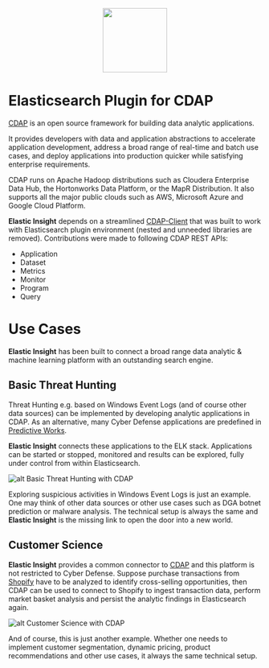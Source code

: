 <p align="center">
<img src="https://github.com/skrusche63/elastic-insight/blob/master/images/elastic-insight.svg" height="128px" width="128px"> 
</p>

# Elasticsearch Plugin for CDAP

[CDAP](https://cdap.io) is an open source framework for building data analytic applications.

It provides developers with data and application abstractions to accelerate application development, address a broad range of real-time and batch use cases, and deploy applications into production quicker while satisfying enterprise requirements.

CDAP runs on Apache Hadoop distributions such as Cloudera Enterprise Data Hub, the Hortonworks Data Platform, or the MapR Distribution. It also supports all the major public clouds such as AWS, Microsoft Azure and Google Cloud Platform.

**Elastic Insight** depends on a streamlined [CDAP-Client](https://github.com/skrusche63/elastic-client) that was built to work with Elasticsearch plugin environment (nested and unneeded libraries are removed). Contributions were made to following CDAP REST APIs:

* Application
* Dataset
* Metrics
* Monitor
* Program
* Query

# Use Cases

**Elastic Insight** has been built to connect a broad range data analytic & machine learning platform with an outstanding search engine.

## Basic Threat Hunting

Threat Hunting e.g. based on Windows Event Logs (and of course other data sources) can be implemented by developing analytic applications in CDAP. As an alternative, many Cyber Defense applications are predefined in [Predictive Works](https://predictiveworks.eu). 

**Elastic Insight** connects these applications to the ELK stack. Applications can be started or stopped, monitored and results can be explored, fully under control from within Elasticsearch. 

![alt Basic Threat Hunting with CDAP](https://github.com/skrusche63/elastic-insight/blob/master/images/threat-hunting.svg)

Exploring suspicious activities in Windows Event Logs is just an example. One may think of other data sources or other use cases such as DGA botnet prediction or malware analysis. The technical setup is always the same and **Elastic Insight** is the missing link to open the door into a new world.

## Customer Science

**Elastic Insight** provides a common connector to [CDAP](https://cdap.io) and this platform is not restricted to Cyber Defense. Suppose purchase transactions from [Shopify](https://shopify.com) have to be analyzed to identify cross-selling opportunities, then CDAP can be used to connect to Shopify to ingest transaction data, perform market basket analysis and persist the analytic findings in Elasticsearch again.

![alt Customer Science with CDAP](https://github.com/skrusche63/elastic-insight/blob/master/images/customer-science.svg)

And of course, this is just another example. Whether one needs to implement customer segmentation, dynamic pricing, product recommendations and other use cases, it always the same technical setup.  


